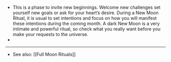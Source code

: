 - This is a phase to invite new beginnings. Welcome new challenges set yourself new goals or ask for your heart’s desire. During a New Moon Ritual, it is usual to set intentions and focus on how you will manifest these intentions during the coming month. A dark New Moon is a very intimate and powerful ritual, so check what you really want before you make your requests to the universe.
-
- ---
- See also: [[Full Moon Rituals]]